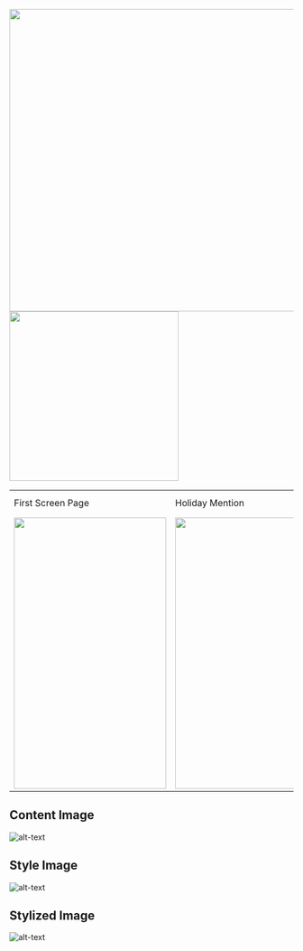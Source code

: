 
<img src="https://github.com/emreyesilyurt/neural_style_transfer/blob/master/content.jpg?raw=true" width="535"/> <img src="https://github.com/emreyesilyurt/neural_style_transfer/blob/master/style.jpg?raw=true" width="300"/>





<table>
  <tr>
    <td>First Screen Page</td>
     <td>Holiday Mention</td>
     <td>Present day in purple and selected day in pink</td>
  </tr>
  <tr>
    <td><img src="https://github.com/emreyesilyurt/neural_style_transfer/blob/master/content.jpg?raw=true" width=270 height=480></td>
    <td><img src="https://github.com/emreyesilyurt/neural_style_transfer/blob/master/style.jpg?raw=true" width=270 height=480></td>
    <td><img src="https://github.com/emreyesilyurt/neural_style_transfer/blob/master/stylized-image.png?raw=true" width=270 height=480></td>
  </tr>
 </table>



## Content Image
![alt-text](https://github.com/emreyesilyurt/neural_style_transfer/blob/master/content.jpg?raw=true)

## Style Image
![alt-text](https://github.com/emreyesilyurt/neural_style_transfer/blob/master/style.jpg?raw=true)

## Stylized Image
![alt-text](https://github.com/emreyesilyurt/neural_style_transfer/blob/master/stylized-image.png?raw=true)

